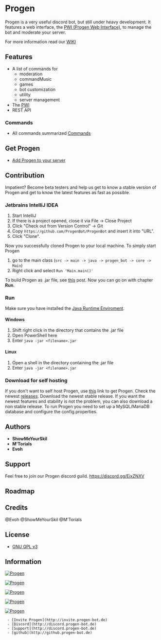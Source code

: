 # Progen

Progen is a very useful discord bot, but still under heavy development.
It features a web interface, the [PWI (Progen Web Interface)](https://github.com/ProgenBot/Webinterface), to manage the bot and moderate your server.

For more information read our [WIKI](https://github.com/ProgenBot/ProgenBot/wiki)

## Features

* A list of commands for
    * moderation
    * commandMusic
    * games
    * bot customization
    * utility
    * server management
* The [PWI](https://github.com/ProgenBot/Webinterface)
* REST API

### Commands

* All commands summarized [Commands]("http://progen-bot.de/commands")

## Get Progen

* [Add Progen to your server](https://discordbots.org/bot/495293590503817237)

## Contribution

Impatient? Become beta testers and help us get to know a stable version of Progen and get 
to know the latest features as fast as possible.

### Jetbrains IntelliJ IDEA

1. Start IntelliJ
2. If there is a project opened, close it via File -> Close Project
3. Click "Check out from Version Control" -> Git
4. Copy ```https://github.com/ProgenBot/ProgenBot``` and insert it into "URL".
5. Click "Clone".

Now you successfully cloned Progen to your local machine.
To simply start Progen

1. go to the main class (```src -> main -> java -> progen_bot -> core -> Main```)
2. Right click and select ```Run 'Main.main()'```

To build Progen as .jar file, see [this](https://blog.jetbrains.com/idea/2010/08/quickly-create-jar-artifact/) post. Now you can go on with chapter __Run__.

### Run

Make sure you have installed the [Java Runtime Enviroment](https://java.com/de/download/).

#### Windows

1. Shift right click in the directory that contains the .jar file
2. Open PowerShell here
3. Enter ```java -jar <filename>.jar```

#### Linux

1. Open a shell in the directory containing the .jar file
2. Enter ```java -jar <filename>.jar```

### Download for self hosting

If you don't want to self host Progen, use [this](https://discordbots.org/bot/495293590503817237) link to get Progen.
Check the newest [releases](https://github.com/ProgenBot/ProgenBot/releases). Download the newest stable release.
If you want the newest features and stability is not the problem, you can also download a non stable release.
To run Progen you need to set up a MySQL/MariaDB database and configure the config.properties.

## Authors
* __ShowMeYourSkil__
* __M'Torials__
* __Evoh__

## Support

Feel free to join our Progen discord guild.
https://discord.gg/EjxZNXV

## Roadmap

## Credits
@Evoh
@ShowMeYourSkil
@M'Torials

## License
* [GNU GPL v3](http://www.gnu.org/licenses/gpl-3.0.en.html)

## Information

 <a href="https://discordbots.org/bot/495293590503817237" >
  <img src="https://discordbots.org/api/widget/status/495293590503817237.svg?noavatar=true" alt="Progen" />
</a>
<p></p>
<a href="https://discordbots.org/bot/495293590503817237" >
  <img src="https://discordbots.org/api/widget/servers/495293590503817237.svg?noavatar=true" alt="Progen" />
</a>
<p></p>
<a href="https://discordbots.org/bot/495293590503817237" >
  <img src="https://discordbots.org/api/widget/upvotes/495293590503817237.svg?noavatar=true" alt="Progen" />
</a>
<p></p>
<a href="https://discordbots.org/bot/495293590503817237" >
  <img src="https://discordbots.org/api/widget/lib/495293590503817237.svg?noavatar=true" alt="Progen" />
</a>
<p></p>
<a href="https://discordbots.org/bot/495293590503817237" >
  <img src="https://discordbots.org/api/widget/lib/495293590503817237.svg?noavatar=true" alt="Progen" />
</a>

     - [Invite Progen](http://invite.progen-bot.de)
     - [Discord](http://discord.progen-bot.de)
     - [Support](http://discord.progen-bot.de)
     - [github](http://github.progen-bot.de)
  
